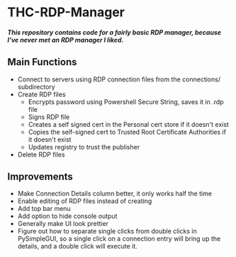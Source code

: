 # THC-RDP-Manager
<h5>This repository contains code for a fairly basic RDP manager, because I've never met an RDP manager I liked.</h5>
<h2>Main Functions</h2>

 * Connect to servers using RDP connection files from the connections/ subdirectory
 * Create RDP files 
   * Encrypts password using Powershell Secure String, saves it in .rdp file
   * Signs RDP file
   * Creates a self signed cert in the Personal cert store if it doesn't exist
   * Copies the self-signed cert to Trusted Root Certificate Authorities if it doesn't exist
   * Updates registry to trust the publisher
 * Delete RDP files
<h2>Improvements</h2>

 * Make Connection Details column better, it only works half the time
 * Enable editing of RDP files instead of creating
 * Add top bar menu
 * Add option to hide console output
 * Generally make UI look prettier
 * Figure out how to separate single clicks from double clicks in PySimpleGUI, so a single click on a connection entry will bring up the details, and a double click will execute it.  

